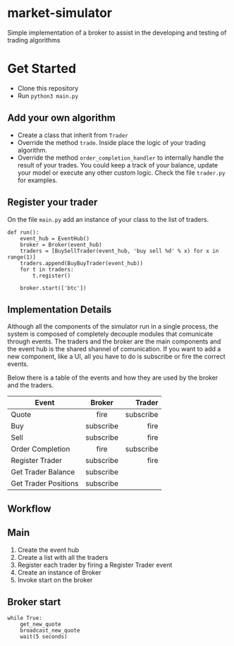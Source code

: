# market-simulator
Simple implementation of a broker to assist in the developing and testing of trading algorithms

# Get Started

- Clone this repository
- Run `python3 main.py`

## Add your own algorithm

- Create a class that inherit from `Trader`
- Override the method `trade`. Inside place the logic of your trading algorithm.
- Override the method `order_completion_handler` to internally handle the result of your trades. You could keep a track of your balance, update your model or execute any other custom logic. Check the file `trader.py` for examples.

## Register your trader

On the file `main.py` add an instance of your class to the list of traders.
```
def run():
    event_hub = EventHub()
    broker = Broker(event_hub)
    traders = [BuySellTrader(event_hub, 'buy sell %d' % x) for x in range(1)]
    traders.append(BuyBuyTrader(event_hub))
    for t in traders:
        t.register()

    broker.start(['btc'])
```
## Implementation Details

Although all the components of the simulator run in a single process, the system is composed of completely decouple modules that comunicate through events. The traders and the broker are the main components and the event hub is the shared shannel of comunication. If you want to add a new component, like a UI, all you have to do is subscribe or fire the correct events.

Below there is a table of the events and how they are used by the broker and the traders.

| Event        | Broker           | Trader  |
| ------------- |:-------------:| -----:|
| Quote | fire | subscribe |
| Buy | subscribe | fire |
| Sell | subscribe | fire |
| Order Completion | fire | subscribe |
| Register Trader | subscribe | fire |
| Get Trader Balance | subscribe | |
| Get Trader Positions | subscribe | |

## Workflow

## Main
1. Create the event hub
2. Create a list with all the traders
3. Register each trader by firing a Register Trader event
4. Create an instance of Broker
5. Invoke start on the broker 

## Broker start
```
while True:
    get_new_quote
    broadcast_new_quote
    wait(5 seconds)
```

